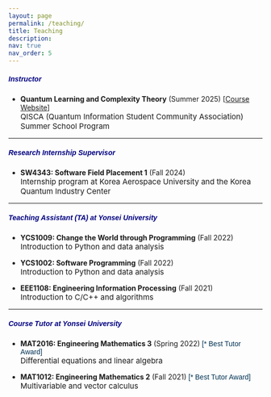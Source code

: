 ```yaml
---
layout: page
permalink: /teaching/
title: Teaching
description:
nav: true
nav_order: 5
---
```


##### **<span style="color:navy; font-family: Gill Sans, sans-serif;">Instructor</span>**
- **Quantum Learning and Complexity Theory** (Summer 2025) [<a href="/qlct" target="_blank">Course Website</a>]<br>
<span style="font-size: 15px;">QISCA (Quantum Information Student Community Association) Summer School Program</span><br>

---

##### **<span style="color:navy; font-family: Gill Sans, sans-serif;">Research Internship Supervisor</span>**
- **SW4343: Software Field Placement 1** (Fall 2024)<br>
<span style="font-size: 15px;">Internship program at Korea Aerospace University and the Korea Quantum Industry Center</span><br>

---
##### **<span style="color:navy; font-family: Gill Sans, sans-serif;">Teaching Assistant (TA) at Yonsei University</span>**
- **YCS1009: Change the World through Programming** (Fall 2022)<br>
<span style="font-size: 15px;">Introduction to Python and data analysis</span><br>

- **YCS1002: Software Programming** (Fall 2022)<br>
<span style="font-size: 15px;">Introduction to Python and data analysis</span><br>

- **EEE1108: Engineering Information Processing** (Fall 2021)<br>
<span style="font-size: 15px;">Introduction to C/C++ and algorithms</span><br>

---
##### **<span style="color:navy; font-family: Gill Sans, sans-serif;">Course Tutor at Yonsei University</span>**
- **MAT2016: Engineering Mathematics 3** (Spring 2022) <span style="color:#003153; font-family: Gill Sans, sans-serif;"> [* Best Tutor Award]</span><br>
<span style="font-size: 15px;">Differential equations and linear algebra</span><br>

- **MAT1012: Engineering Mathematics 2** (Fall 2021) <span style="color:#003153; font-family: Gill Sans, sans-serif;"> [* Best Tutor Award]</span><br>
<span style="font-size: 15px;">Multivariable and vector calculus</span><br>